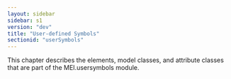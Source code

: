 ```yaml
---
layout: sidebar
sidebar: s1
version: "dev"
title: "User-defined Symbols"
sectionid: "userSymbols"
---
```


This chapter describes the elements, model classes, and attribute classes that are part of the MEI.usersymbols module.
